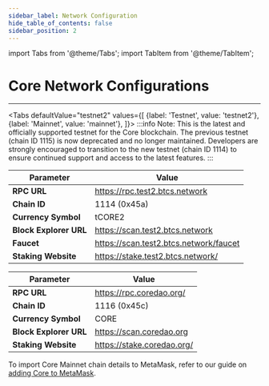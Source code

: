 ```yaml
---
sidebar_label: Network Configuration
hide_table_of_contents: false
sidebar_position: 2
---
```


import Tabs from '@theme/Tabs';
import TabItem from '@theme/TabItem';

# Core Network Configurations

---


<Tabs defaultValue="testnet2" values={[
{label: 'Testnet', value: 'testnet2'},
{label: 'Mainnet', value: 'mainnet'},
]}>
<TabItem value="testnet2">
:::info
Note: This is the latest and officially supported testnet for the Core blockchain. The previous testnet (chain ID 1115) is now deprecated and no longer maintained. Developers are strongly encouraged to transition to the new testnet (chain ID 1114) to ensure continued support and access to the latest features.
:::

| **Parameter**          | **Value**                              |
| ---------------------- | -------------------------------------- |
| **RPC URL**            | https://rpc.test2.btcs.network         |
| **Chain ID**           | 1114 (0x45a)                           |
| **Currency Symbol**    | tCORE2                                 |
| **Block Explorer URL** | https://scan.test2.btcs.network        |
| **Faucet**             | https://scan.test2.btcs.network/faucet |
| **Staking Website**    | https://stake.test2.btcs.network/      |

</TabItem>

<TabItem value="mainnet">

| **Parameter**          | **Value**                  |
| ---------------------- | -------------------------- |
| **RPC URL**            | https://rpc.coredao.org/   |
| **Chain ID**           | 1116 (0x45c)               |
| **Currency Symbol**    | CORE                       |
| **Block Explorer URL** | https://scan.coredao.org   |
| **Staking Website**    | https://stake.coredao.org/ |

To import Core Mainnet chain details to MetaMask, refer to our guide on [adding Core to MetaMask](https://medium.com/@core_dao/add-core-to-metamask-7b1dd90041ce).

</TabItem>
</Tabs>
